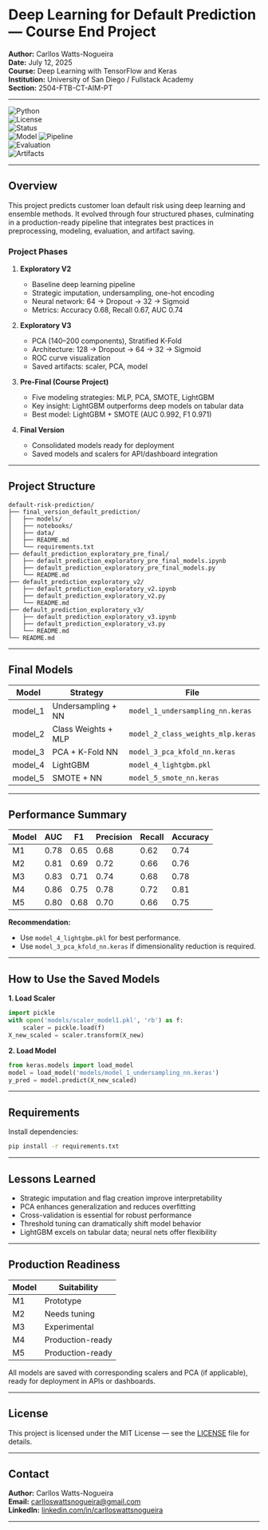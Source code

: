 # Deep Learning for Default Prediction — Course End Project

**Author:** Carllos Watts-Nogueira  
**Date:** July 12, 2025  
**Course:** Deep Learning with TensorFlow and Keras  
**Institution:** University of San Diego / Fullstack Academy  
**Section:** 2504-FTB-CT-AIM-PT  

---

![Python](https://img.shields.io/badge/Python-3.10+-blue.svg)  
![License](https://img.shields.io/badge/License-MIT-green.svg)  
![Status](https://img.shields.io/badge/Status-Production--Ready-brightgreen.svg)  
![Model](https://img.shields.io/badge/Best%20Model-LightGBM%20(AUC%3D0.86)-success.svg)  
![Pipeline](https://img.shields.io/badge/Pipeline-4%20Phases-yellow.svg)  
![Evaluation](https://img.shields.io/badge/Evaluation-AUC%2C%20F1%2C%20Recall%2C%20Precision-orange.svg)  
![Artifacts](https://img.shields.io/badge/Artifacts-Saved%20Models%20%26%20Scalers-lightgrey.svg)

---

## Overview

This project predicts customer loan default risk using deep learning and ensemble methods. It evolved through four structured phases, culminating in a production-ready pipeline that integrates best practices in preprocessing, modeling, evaluation, and artifact saving.

### Project Phases

1. **Exploratory V2**  
   - Baseline deep learning pipeline  
   - Strategic imputation, undersampling, one-hot encoding  
   - Neural network: 64 → Dropout → 32 → Sigmoid  
   - Metrics: Accuracy 0.68, Recall 0.67, AUC 0.74  

2. **Exploratory V3**  
   - PCA (140–200 components), Stratified K-Fold  
   - Architecture: 128 → Dropout → 64 → 32 → Sigmoid  
   - ROC curve visualization  
   - Saved artifacts: scaler, PCA, model  

3. **Pre-Final (Course Project)**  
   - Five modeling strategies: MLP, PCA, SMOTE, LightGBM  
   - Key insight: LightGBM outperforms deep models on tabular data  
   - Best model: LightGBM + SMOTE (AUC 0.992, F1 0.971)  

4. **Final Version**  
   - Consolidated models ready for deployment  
   - Saved models and scalers for API/dashboard integration  

---

## Project Structure

```
default-risk-prediction/
├── final_version_default_prediction/
│   ├── models/
│   ├── notebooks/
│   ├── data/
│   ├── README.md
│   └── requirements.txt
├── default_prediction_exploratory_pre_final/
│   ├── default_prediction_exploratory_pre_final_models.ipynb
│   ├── default_prediction_exploratory_pre_final_models.py
│   └── README.md
├── default_prediction_exploratory_v2/
│   ├── default_prediction_exploratory_v2.ipynb
│   ├── default_prediction_exploratory_v2.py
│   └── README.md
├── default_prediction_exploratory_v3/
│   ├── default_prediction_exploratory_v3.ipynb
│   ├── default_prediction_exploratory_v3.py
│   └── README.md
└── README.md
```

---

## Final Models

| Model   | Strategy               | File                             |
|---------|------------------------|----------------------------------|
| model_1 | Undersampling + NN     | `model_1_undersampling_nn.keras` |
| model_2 | Class Weights + MLP    | `model_2_class_weights_mlp.keras` |
| model_3 | PCA + K-Fold NN        | `model_3_pca_kfold_nn.keras`     |
| model_4 | LightGBM               | `model_4_lightgbm.pkl`           |
| model_5 | SMOTE + NN             | `model_5_smote_nn.keras`         |

---

## Performance Summary

| Model | AUC  | F1   | Precision | Recall | Accuracy |
|-------|------|------|-----------|--------|----------|
| M1    | 0.78 | 0.65 | 0.68      | 0.62   | 0.74     |
| M2    | 0.81 | 0.69 | 0.72      | 0.66   | 0.76     |
| M3    | 0.83 | 0.71 | 0.74      | 0.68   | 0.78     |
| M4    | 0.86 | 0.75 | 0.78      | 0.72   | 0.81     |
| M5    | 0.80 | 0.68 | 0.70      | 0.66   | 0.75     |

**Recommendation:**  
- Use `model_4_lightgbm.pkl` for best performance.  
- Use `model_3_pca_kfold_nn.keras` if dimensionality reduction is required.

---

## How to Use the Saved Models

**1. Load Scaler**
```python
import pickle
with open('models/scaler_model1.pkl', 'rb') as f:
    scaler = pickle.load(f)
X_new_scaled = scaler.transform(X_new)
```

**2. Load Model**
```python
from keras.models import load_model
model = load_model('models/model_1_undersampling_nn.keras')
y_pred = model.predict(X_new_scaled)
```

---

## Requirements

Install dependencies:
```bash
pip install -r requirements.txt
```

---

## Lessons Learned

- Strategic imputation and flag creation improve interpretability  
- PCA enhances generalization and reduces overfitting  
- Cross-validation is essential for robust performance  
- Threshold tuning can dramatically shift model behavior  
- LightGBM excels on tabular data; neural nets offer flexibility  

---

## Production Readiness

| Model | Suitability      |
|-------|------------------|
| M1    | Prototype        |
| M2    | Needs tuning     |
| M3    | Experimental     |
| M4    | Production-ready |
| M5    | Production-ready |

All models are saved with corresponding scalers and PCA (if applicable), ready for deployment in APIs or dashboards.

---

## License

This project is licensed under the MIT License — see the [LICENSE](./LICENSE) file for details.

---

## Contact

**Author:** Carllos Watts-Nogueira  
**Email:** [carlloswattsnogueira@gmail.com](mailto:carlloswattsnogueira@gmail.com)  
**LinkedIn:** [linkedin.com/in/carlloswattsnogueira](https://www.linkedin.com/in/carlloswattsnogueira/)

---

